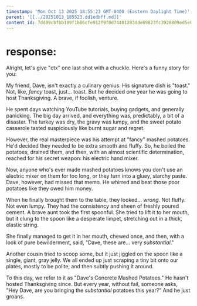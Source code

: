 ```yaml
---
timestamp: 'Mon Oct 13 2025 18:55:23 GMT-0400 (Eastern Daylight Time)'
parent: '[[../20251013_185523.dd1edbff.md]]'
content_id: 7dd09cbfbb109f1b06cfe912f9f0d74401283dde69823fc3928809ed5e0dce65
---
```


# response:

Alright, let's give "ctx" one last shot with a chuckle. Here's a funny story for you:

My friend, Dave, isn't exactly a culinary genius. His signature dish is "toast." Not, like, *fancy* toast, just... toast. But he decided one year he was going to host Thanksgiving. A brave, if foolish, venture.

He spent days watching YouTube tutorials, buying gadgets, and generally panicking. The big day arrived, and everything was, predictably, a bit of a disaster. The turkey was dry, the gravy was lumpy, and the sweet potato casserole tasted suspiciously like burnt sugar and regret.

However, the real masterpiece was his attempt at "fancy" mashed potatoes. He'd decided they needed to be extra smooth and fluffy. So, he boiled the potatoes, drained them, and then, with an almost scientific determination, reached for his secret weapon: his electric hand mixer.

Now, anyone who's ever made mashed potatoes knows you don't use an electric mixer on them for too long, or they turn into a gluey, starchy paste. Dave, however, had missed that memo. He whirred and beat those poor potatoes like they owed him money.

When he finally brought them to the table, they looked... *wrong*. Not fluffy. Not even lumpy. They had the consistency and sheen of freshly poured cement. A brave aunt took the first spoonful. She tried to lift it to her mouth, but it clung to the spoon like a desperate limpet, stretching out in a thick, elastic string.

She finally managed to get it in her mouth, chewed once, and then, with a look of pure bewilderment, said, "Dave, these are... very *substantial*."

Another cousin tried to scoop some, but it just jiggled on the spoon like a single, giant, gray jelly. We all ended up just scraping a tiny bit onto our plates, mostly to be polite, and then subtly pushing it around.

To this day, we refer to it as "Dave's Concrete Mashed Potatoes." He hasn't hosted Thanksgiving since. But every year, without fail, someone asks, "Hey Dave, are you bringing the *substantial* potatoes this year?" And he just groans.
